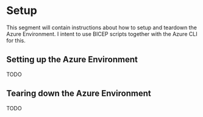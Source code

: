 # Setup

This segment will contain instructions about how to setup and teardown the Azure Environment.
I intent to use BICEP scripts together with the Azure CLI for this.

## Setting up the Azure Environment

TODO

## Tearing down the Azure Environment

TODO
